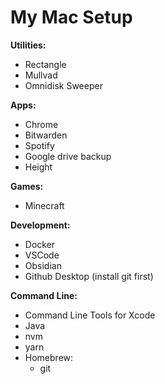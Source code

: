 # My Mac Setup

**Utilities:**
- Rectangle
- Mullvad
- Omnidisk Sweeper

**Apps:**
- Chrome
- Bitwarden
- Spotify
- Google drive backup
- Height

**Games:**
- Minecraft

**Development:**
- Docker
- VSCode
- Obsidian
- Github Desktop (install git first)

**Command Line:**
- Command Line Tools for Xcode
- Java
- nvm
- yarn
- Homebrew:
  - git
